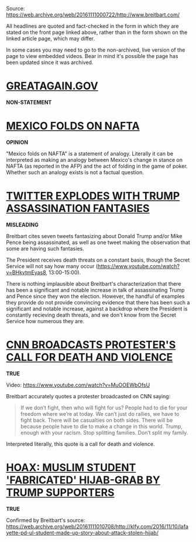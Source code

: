 Source: https://web.archive.org/web/20161111000722/http://www.breitbart.com/

All headlines are quoted and fact-checked in the form in which they are stated on the front page linked above, rather than in the form shown on the linked article page, which may differ.

In some cases you may need to go to the non-archived, live version of the page to view embedded videos. Bear in mind it's possible the page has been updated since it was archived.

# [GREATAGAIN.GOV](https://web.archive.org/web/20161111000947/http://www.breitbart.com/2016-presidential-race/2016/11/10/donald-trump-rolls-transition-team-website-twitter/)

**NON-STATEMENT**

# [MEXICO FOLDS ON NAFTA](https://web.archive.org/web/20161111001006/http://www.breitbart.com/border/2016/11/10/mexico-backtracks-willing-talk-nafta-trump/)

**OPINION**

"Mexico folds on NAFTA" is a statement of analogy. Literally it can be interpreted as making an analogy between Mexico's change in stance on NAFTA (as reported in the AFP) and the act of folding in the game of poker. Whether such an analogy exists is not a factual question.

# [TWITTER EXPLODES WITH TRUMP ASSASSINATION FANTASIES](https://web.archive.org/web/20161111001026/http://www.breitbart.com/2016-presidential-race/2016/11/10/twitter-explodes-donald-trump-assassination-fantasies/)

**MISLEADING**

Breitbart cites seven tweets fantasizing about Donald Trump and/or Mike Pence being assassinated, as well as one tweet making the observation that some are having such fantasies.

The President receives death threats on a constant basis, though the Secret Service will not say how many occur (https://www.youtube.com/watch?v=BHkvtmEyas8, 13:00-15:00).

There is nothing implausible about Breitbart's characterization that there has been a significant and notable increase in talk of assassinating Trump and Pence since they won the election. However, the handful of examples they provide do not provide convincing evidence that there has been such a significant and notable increase, against a backdrop where the President is constantly recieving death threats, and we don't know from the Secret Service how numerous they are.

# [CNN BROADCASTS PROTESTER'S CALL FOR DEATH AND VIOLENCE](https://web.archive.org/web/20161111001048/http://www.breitbart.com/video/2016/11/10/anti-trump-protester-calls-death-violence-cnn/)

**TRUE**

Video: https://www.youtube.com/watch?v=MuOOEWbOfsU

Breitbart accurately quotes a protester broadcasted on CNN saying:

> If we don’t fight, then who will fight for us? People had to die for your freedom where we’re at today. We can’t just do rallies, we have to fight back. There will be casualties on both sides. There will be because people have to die to make a change in this world. Trump, enough with your racism. Stop splitting families. Don’t split my family.

Interpreted literally, this quote is a call for death and violence.

# [HOAX: MUSLIM STUDENT 'FABRICATED' HIJAB-GRAB BY TRUMP SUPPORTERS](https://web.archive.org/web/20161111001111/http://www.breitbart.com/texas/2016/11/10/police-muslim-student-fabricated-hijab-grab-trump-supporters/)

**TRUE**

Confirmed by Breitbart's source: https://web.archive.org/web/20161111010708/http://klfy.com/2016/11/10/lafayette-pd-ul-student-made-up-story-about-attack-stolen-hijab/
